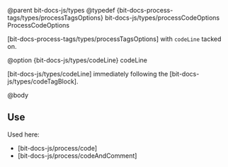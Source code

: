 @parent bit-docs-js/types
@typedef {bit-docs-process-tags/types/processTagsOptions} bit-docs-js/types/processCodeOptions ProcessCodeOptions

[bit-docs-process-tags/types/processTagsOptions] with `codeLine` tacked on.

@option {bit-docs-js/types/codeLine} codeLine

[bit-docs-js/types/codeLine] immediately following the [bit-docs-js/types/codeTagBlock].

@body

## Use

Used here:
- [bit-docs-js/process/code]
- [bit-docs-js/process/codeAndComment]
